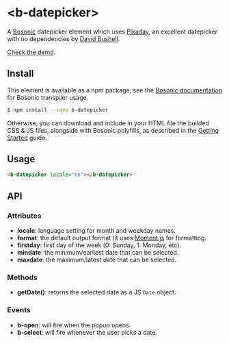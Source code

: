 # &lt;b-datepicker&gt;

A [Bosonic](http://bosonic.github.io) datepicker element which uses [Pikaday](https://github.com/dbushell/Pikaday), an excellent datepicker with no dependencies by [David Bushell](https://github.com/dbushell).

[Check the demo](http://bosonic.github.io/demos.html).

## Install

This element is available as a npm package, see the [Bosonic documentation](http://bosonic.github.io/documentation.html) for Bosonic transpiler usage.

```sh
$ npm install --save b-datepicker
```

Otherwise, you can download and include in your HTML file the builded CSS & JS files, alongside with Bosonic polyfills, as described in the [Getting Started](http://bosonic.github.io/getting-started.html) guide.

## Usage

```html
<b-datepicker locale="en"></b-datepicker>
```

## API

### Attributes
- __locale__: language setting for month and weekday names.
- __format__: the default output format (it uses [Moment.js](http://momentjs.com/) for formatting.
- __firstday__: first day of the week (0: Sunday, 1: Monday, etc).
- __mindate__: the minimum/earliest date that can be selected.
- __maxdate__: the maximum/latest date that can be selected.

### Methods
- __getDate()__: returns the selected date as a JS `Date` object.

### Events
- __b-open__: will fire when the popup opens.
- __b-select__: will fire whenever the user picks a date.

